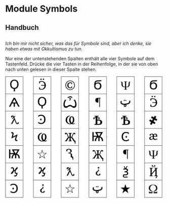 # Module Symbols



## Handbuch

## 

*Ich bin mir nicht sicher, was das für Symbole sind, aber ich denke, 
 sie haben etwas mit Okkultismus zu tun.*


Nur eine der untenstehenden Spalten enthält alle vier Symbole auf dem Tastenfeld. Drücke die vier Tasten in der Reihenfolge, in der sie von oben nach unten gelesen in dieser Spalte stehen.

![glyphs](glyphs.png)
